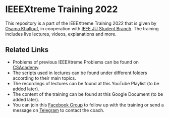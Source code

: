 # IEEEXtreme Training 2022
This repository is a part of the IEEEXtreme Training 2022 that is given by [Osama Khallouf](https://github.com/Exeedo), in cooperation with [IEEE JU Student Branch](https://www.facebook.com/ieee.ju).
The training includes live lectures, videos, explanations and more.

## Related Links
- Problems of previous IEEEXtreme Problems can be found on [CSAcademy](https://csacademy.com/ieeextreme-practice/tasks).
- The scripts used in lectures can be found under different folders according to their main topics.
- The recordings of lectures can be found at this YouTube Playlist (to be added later).
- The content of the training can be found at this Google Document (to be added later).
- You can join this [Facebook Group](https://www.facebook.com/groups/810653100346078) to follow up with the training or send a message on [Telegram](https://t.me/Exeedo) to contact the coach.

